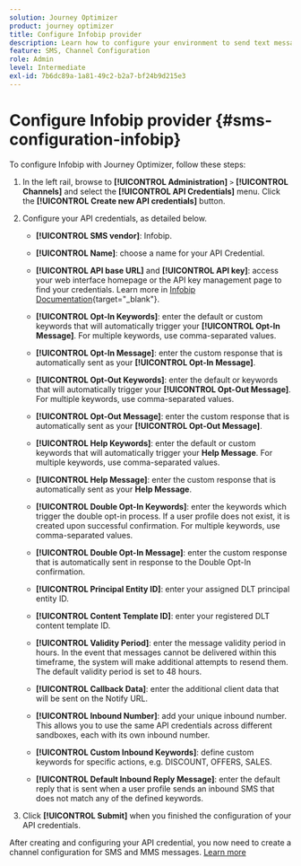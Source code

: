```yaml
---
solution: Journey Optimizer
product: journey optimizer
title: Configure Infobip provider
description: Learn how to configure your environment to send text messages and MMS with Journey Optimizer with Infobip
feature: SMS, Channel Configuration
role: Admin
level: Intermediate
exl-id: 7b6dc89a-1a81-49c2-b2a7-bf24b9d215e3
---
```

# Configure Infobip provider {#sms-configuration-infobip}

To configure Infobip with Journey Optimizer, follow these steps:

1. In the left rail, browse to **[!UICONTROL Administration]** `>` **[!UICONTROL Channels]** and select the **[!UICONTROL API Credentials]** menu. Click the **[!UICONTROL Create new API credentials]** button.

1. Configure your API credentials, as detailed below.

    * **[!UICONTROL SMS vendor]**: Infobip.

    * **[!UICONTROL Name]**: choose a name for your API Credential.

    * **[!UICONTROL API base URL]** and **[!UICONTROL API key]**: access your web interface homepage or the API key management page to find your credentials. Learn more in [Infobip Documentation](https://www.infobip.com/docs/api){target="_blank"}.

    * **[!UICONTROL Opt-In Keywords]**: enter the default or custom keywords that will automatically trigger your **[!UICONTROL Opt-In Message]**. For multiple keywords, use comma-separated values.

    * **[!UICONTROL Opt-In Message]**: enter the custom response that is automatically sent as your **[!UICONTROL Opt-In Message]**.

    * **[!UICONTROL Opt-Out Keywords]**: enter the default or keywords that will automatically trigger your **[!UICONTROL Opt-Out Message]**. For multiple keywords, use comma-separated values.

    * **[!UICONTROL Opt-Out Message]**: enter the custom response that is automatically sent as your **[!UICONTROL Opt-Out Message]**.

    * **[!UICONTROL Help Keywords]**: enter the default or custom keywords that will automatically trigger your **Help Message**. For multiple keywords, use comma-separated values.

    * **[!UICONTROL Help Message]**: enter the custom response that is automatically sent as your **Help Message**.

    * **[!UICONTROL Double Opt-In Keywords]**: enter the keywords which trigger the double opt-in process. If a user profile does not exist, it is created upon successful confirmation. For multiple keywords, use comma-separated values.

    * **[!UICONTROL Double Opt-In Message]**: enter the custom response that is automatically sent in response to the Double Opt-In confirmation.

    * **[!UICONTROL Principal Entity ID]**: enter your assigned DLT principal entity ID.

    * **[!UICONTROL Content Template ID]**: enter your registered DLT content template ID.

    * **[!UICONTROL Validity Period]**: enter the message validity period in hours. In the event that messages cannot be delivered within this timeframe, the system will make additional attempts to resend them. The default validity period is set to 48 hours.

    * **[!UICONTROL Callback Data]**: enter the additional client data that will be sent on the Notify URL.

    * **[!UICONTROL Inbound Number]**: add your unique inbound number. This allows you to use the same API credentials across different sandboxes, each with its own inbound number.
    
    * **[!UICONTROL Custom Inbound Keywords]**: define custom keywords for specific actions, e.g. DISCOUNT, OFFERS, SALES.

    * **[!UICONTROL Default Inbound Reply Message]**: enter the default reply that is sent when a user profile sends an inbound SMS that does not match any of the defined keywords.

1. Click **[!UICONTROL Submit]** when you finished the configuration of your API credentials.

After creating and configuring your API credential, you now need to create a channel configuration for SMS and MMS messages. [Learn more](sms-configuration-surface.md)
